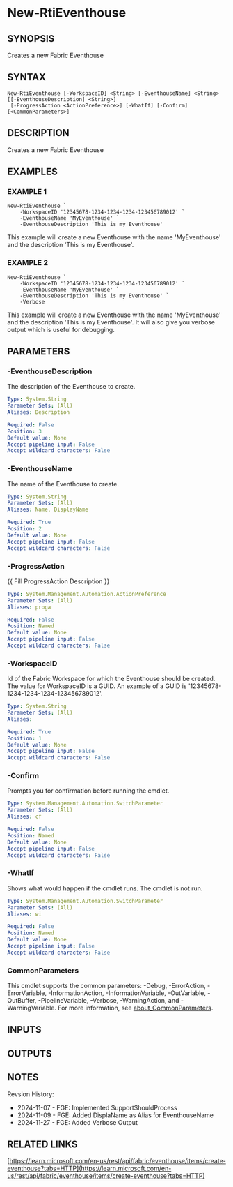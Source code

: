# New-RtiEventhouse

## SYNOPSIS
Creates a new Fabric Eventhouse

## SYNTAX

```
New-RtiEventhouse [-WorkspaceID] <String> [-EventhouseName] <String> [[-EventhouseDescription] <String>]
 [-ProgressAction <ActionPreference>] [-WhatIf] [-Confirm] [<CommonParameters>]
```

## DESCRIPTION
Creates a new Fabric Eventhouse

## EXAMPLES

### EXAMPLE 1
```
New-RtiEventhouse `
    -WorkspaceID '12345678-1234-1234-1234-123456789012' `
    -EventhouseName 'MyEventhouse' `
    -EventhouseDescription 'This is my Eventhouse'
```

This example will create a new Eventhouse with the name 'MyEventhouse' and the description 'This is my Eventhouse'.

### EXAMPLE 2
```
New-RtiEventhouse `
    -WorkspaceID '12345678-1234-1234-1234-123456789012' `
    -EventhouseName 'MyEventhouse' `
    -EventhouseDescription 'This is my Eventhouse' `
    -Verbose
```

This example will create a new Eventhouse with the name 'MyEventhouse' and the description 'This is my Eventhouse'. 
It will also give you verbose output which is useful for debugging.

## PARAMETERS

### -EventhouseDescription
The description of the Eventhouse to create.

```yaml
Type: System.String
Parameter Sets: (All)
Aliases: Description

Required: False
Position: 3
Default value: None
Accept pipeline input: False
Accept wildcard characters: False
```

### -EventhouseName
The name of the Eventhouse to create.

```yaml
Type: System.String
Parameter Sets: (All)
Aliases: Name, DisplayName

Required: True
Position: 2
Default value: None
Accept pipeline input: False
Accept wildcard characters: False
```

### -ProgressAction
{{ Fill ProgressAction Description }}

```yaml
Type: System.Management.Automation.ActionPreference
Parameter Sets: (All)
Aliases: proga

Required: False
Position: Named
Default value: None
Accept pipeline input: False
Accept wildcard characters: False
```

### -WorkspaceID
Id of the Fabric Workspace for which the Eventhouse should be created.
The value for WorkspaceID is a GUID.
An example of a GUID is '12345678-1234-1234-1234-123456789012'.

```yaml
Type: System.String
Parameter Sets: (All)
Aliases:

Required: True
Position: 1
Default value: None
Accept pipeline input: False
Accept wildcard characters: False
```

### -Confirm
Prompts you for confirmation before running the cmdlet.

```yaml
Type: System.Management.Automation.SwitchParameter
Parameter Sets: (All)
Aliases: cf

Required: False
Position: Named
Default value: None
Accept pipeline input: False
Accept wildcard characters: False
```

### -WhatIf
Shows what would happen if the cmdlet runs.
The cmdlet is not run.

```yaml
Type: System.Management.Automation.SwitchParameter
Parameter Sets: (All)
Aliases: wi

Required: False
Position: Named
Default value: None
Accept pipeline input: False
Accept wildcard characters: False
```

### CommonParameters
This cmdlet supports the common parameters: -Debug, -ErrorAction, -ErrorVariable, -InformationAction, -InformationVariable, -OutVariable, -OutBuffer, -PipelineVariable, -Verbose, -WarningAction, and -WarningVariable. For more information, see [about_CommonParameters](http://go.microsoft.com/fwlink/?LinkID=113216).

## INPUTS

## OUTPUTS

## NOTES
Revsion History:

- 2024-11-07 - FGE: Implemented SupportShouldProcess
- 2024-11-09 - FGE: Added DisplaName as Alias for EventhouseName
- 2024-11-27 - FGE: Added Verbose Output

## RELATED LINKS

[https://learn.microsoft.com/en-us/rest/api/fabric/eventhouse/items/create-eventhouse?tabs=HTTP](https://learn.microsoft.com/en-us/rest/api/fabric/eventhouse/items/create-eventhouse?tabs=HTTP)

